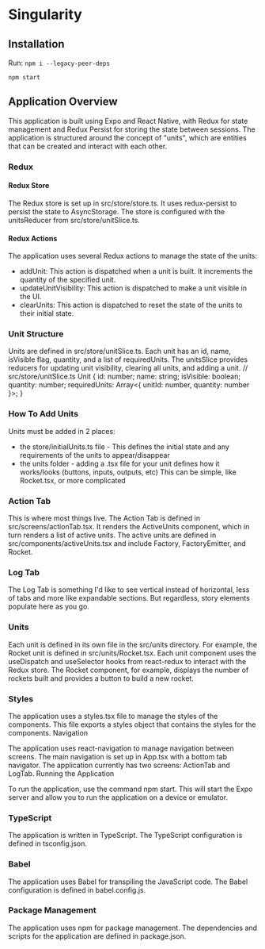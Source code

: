 # Singularity

## Installation

Run:
`npm i --legacy-peer-deps`

`npm start`

## Application Overview

This application is built using Expo and React Native, with Redux for state management and Redux Persist for storing the state between sessions. The application is structured around the concept of "units", which are entities that can be created and interact with each other.

### Redux 

#### Redux Store

The Redux store is set up in src/store/store.ts. It uses redux-persist to persist the state to AsyncStorage. The store is configured with the unitsReducer from src/store/unitSlice.ts.

#### Redux Actions

The application uses several Redux actions to manage the state of the units:

- addUnit: This action is dispatched when a unit is built. It increments the quantity of the specified unit.
- updateUnitVisibility: This action is dispatched to make a unit visible in the UI.
- clearUnits: This action is dispatched to reset the state of the units to their initial state.

### Unit Structure

Units are defined in src/store/unitSlice.ts. Each unit has an id, name, isVisible flag, quantity, and a list of requiredUnits. The unitsSlice provides reducers for updating unit visibility, clearing all units, and adding a unit.
// src/store/unitSlice.ts
Unit {
  id: number;
  name: string;
  isVisible: boolean;
  quantity: number;
  requiredUnits: Array<{ unitId: number, quantity: number }>;
}

### How To Add Units
Units must be added in 2 places:
- the store/initialUnits.ts file - This defines the initial state and any requirements of the units to appear/disappear
- the units folder - adding a .tsx file for your unit defines how it works/looks (buttons, inputs, outputs, etc) This can be simple, like Rocket.tsx, or more complicated

### Action Tab

This is where most things live. The Action Tab is defined in src/screens/actionTab.tsx. It renders the ActiveUnits component, which in turn renders a list of active units. The active units are defined in src/components/activeUnits.tsx and include Factory, FactoryEmitter, and Rocket.

### Log Tab
The Log Tab is something I'd like to see vertical instead of horizontal, less of tabs and more like expandable sections. But regardless, story elements populate here as you go.

### Units

Each unit is defined in its own file in the src/units directory. For example, the Rocket unit is defined in src/units/Rocket.tsx. Each unit component uses the useDispatch and useSelector hooks from react-redux to interact with the Redux store. The Rocket component, for example, displays the number of rockets built and provides a button to build a new rocket.

### Styles

The application uses a styles.tsx file to manage the styles of the components. This file exports a styles object that contains the styles for the components.
Navigation

The application uses react-navigation to manage navigation between screens. The main navigation is set up in App.tsx with a bottom tab navigator. The application currently has two screens: ActionTab and LogTab.
Running the Application

To run the application, use the command npm start. This will start the Expo server and allow you to run the application on a device or emulator.

### TypeScript

The application is written in TypeScript. The TypeScript configuration is defined in tsconfig.json.

### Babel

The application uses Babel for transpiling the JavaScript code. The Babel configuration is defined in babel.config.js.

### Package Management

The application uses npm for package management. The dependencies and scripts for the application are defined in package.json.